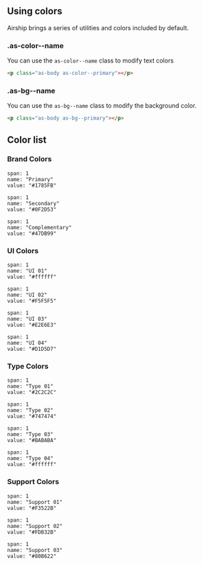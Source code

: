 ## Using colors

Airship brings a series of utilities and colors included by default.

### .as-color--name

You can use the `as-color--name` class to modify text colors

```html
<p class="as-body as-color--primary"></p>
```

### .as-bg--name

You can use the `as-bg--name` class to modify the background color.

```html
<p class="as-body as-bg--primary"></p>
```

## Color list


### Brand Colors

```color
span: 1
name: "Primary"
value: "#1785FB"
```

```color
span: 1
name: "Secondary"
value: "#0F2D53"
```

```color
span: 1
name: "Complementary"
value: "#47DB99"
```

### UI Colors

```color
span: 1
name: "UI 01"
value: "#ffffff"
```

```color
span: 1
name: "UI 02"
value: "#F5F5F5"
```

```color
span: 1
name: "UI 03"
value: "#E2E6E3"
```

```color
span: 1
name: "UI 04"
value: "#D1D5D7"
```

### Type Colors

```color
span: 1
name: "Type 01"
value: "#2C2C2C"
```

```color
span: 1
name: "Type 02"
value: "#747474"
```

```color
span: 1
name: "Type 03"
value: "#BABABA"
```

```color
span: 1
name: "Type 04"
value: "#ffffff"
```

### Support Colors

```color
span: 1
name: "Support 01"
value: "#F3522B"
```

```color
span: 1
name: "Support 02"
value: "#FDB32B"
```

```color
span: 1
name: "Support 03"
value: "#80B622"
```
